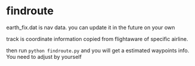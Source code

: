 # findroute

earth_fix.dat is nav data. you can update it in the future on your own

track is coordinate information copied from flightaware of specific airline.

then run `python findroute.py` and you will get a estimated waypoints info. You need to adjust by yourself
